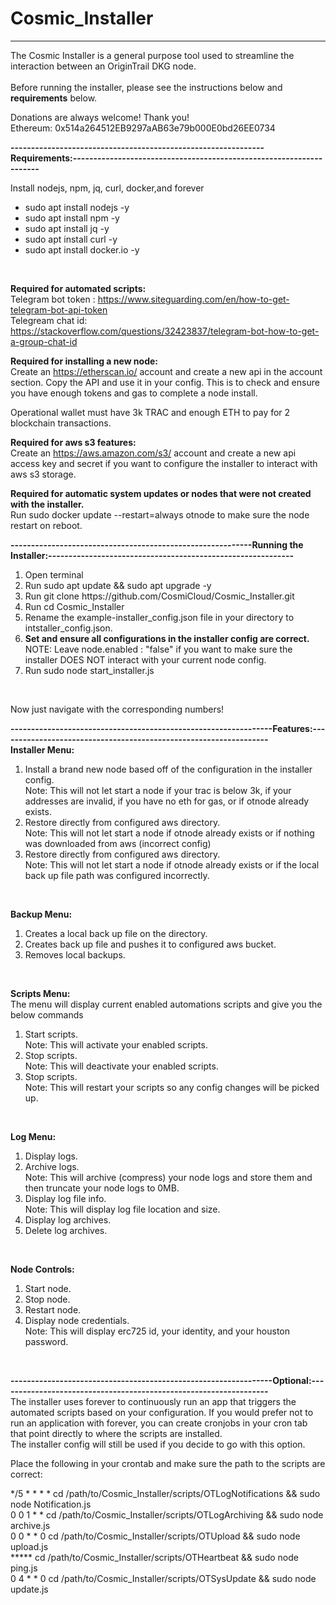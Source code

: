 # Cosmic_Installer
------------------------------------------------------------------------------------------------------------------------------------------------------------------
The Cosmic Installer is a general purpose tool used to streamline the interaction between an OriginTrail DKG node.
<br><br>
Before running the installer, please see the instructions below and <b>requirements</b> below.
<br>

Donations are always welcome! Thank you! <br>
Ethereum: 0x514a264512EB9297aAB63e79b000E0bd26EE0734<br>

<b>--------------------------------------------------------------Requirements:--------------------------------------------------------------------</b>

Install nodejs, npm, jq, curl, docker,and forever
<ul>
<li>sudo apt install nodejs -y</li>
<li>sudo apt install npm -y</li>
<li>sudo apt install jq -y</li>
<li>sudo apt install curl -y</li>
<li>sudo apt install docker.io -y</li>
</ul><br>

<b>Required for automated scripts:</b><br>
Telegram bot token : https://www.siteguarding.com/en/how-to-get-telegram-bot-api-token <br>
Telegream chat id: https://stackoverflow.com/questions/32423837/telegram-bot-how-to-get-a-group-chat-id

<b>Required for installing a new node:</b><br>
Create an https://etherscan.io/ account and create a new api in the account section. Copy the API and use it in your config. This is to check and ensure you have enough tokens and gas to complete a node install.

Operational wallet must have 3k TRAC and enough ETH to pay for 2 blockchain transactions.

<b>Required for aws s3 features:</b><br>
Create an https://aws.amazon.com/s3/ account and create a new api access key and secret if you want to configure the installer to interact with aws s3 storage.<br>

<b>Required for automatic system updates or nodes that were not created with the installer.</b><br>
Run sudo docker update --restart=always otnode to make sure the node restart on reboot.<br>

<b>-----------------------------------------------------------Running the Installer:------------------------------------------------------------</b>

<ol>
<li>Open terminal</li>
<li>Run sudo apt update && sudo apt upgrade -y</li>
<li>Run git clone https://github.com/CosmiCloud/Cosmic_Installer.git</li>
<li>Run cd Cosmic_Installer</li>
<li>Rename the example-installer_config.json file in your directory to intstaller_config.json.</li>
<li><b>Set and ensure all configurations in the installer config are correct.</b><br>
  NOTE: Leave node.enabled : "false" if you want to make sure the installer DOES NOT interact with your current node config.</li>
<li>Run sudo node start_installer.js</li>
</ol><br>

Now just navigate with the corresponding numbers!

<b>----------------------------------------------------------------Features:------------------------------------------------------------------</b><br>
<b>Installer Menu:</b>
<ol>
<li>Install a brand new node based off of the configuration in the installer config. <br>
Note: This will not let start a node if your trac is below 3k, if your addresses are invalid, if you have no eth for gas, or if otnode already exists.</li>
<li>Restore directly from configured aws directory.<br>
Note: This will not let start a node if otnode already exists or if nothing was downloaded from aws (incorrect config)</li>
<li>Restore directly from configured aws directory.<br>
Note: This will not let start a node if otnode already exists or if the local back up file path was configured incorrectly.</li>
</ol><br>

<b>Backup Menu:</b>
<ol>
<li>Creates a local back up file on the directory.</li>
<li>Creates back up file and pushes it to configured aws bucket.</li>
<li>Removes local backups.</li>
</ol><br>

<b>Scripts Menu:</b><br>
The menu will display current enabled automations scripts and give you the below commands
<ol>
<li>Start scripts. <br>
Note: This will activate your enabled scripts.</li>
<li>Stop scripts. <br>
Note: This will deactivate your enabled scripts.</li>
<li>Stop scripts. <br>
Note: This will restart your scripts so any config changes will be picked up.</li>
</ol><br>

<b>Log Menu:</b>
<ol>
<li>Display logs.</li>
<li>Archive logs. <br>
Note: This will archive (compress) your node logs and store them and then truncate your node logs to 0MB.</li>
<li>Display log file info. <br>
Note: This will display log file location and size.</li>
<li>Display log archives.</li>
<li>Delete log archives.</li>
</ol><br>

<b>Node Controls:</b>
<ol>
<li>Start node.</li>
<li>Stop node.</li>
<li>Restart node.</li>
<li>Display node credentials. <br>
Note: This will display erc725 id, your identity, and your houston password.</li>
</ol><br>

<b>----------------------------------------------------------------Optional:------------------------------------------------------------------</b><br>
The installer uses forever to continuously run an app that triggers the automated scripts based on your configuration. If you would prefer not to run an application with forever, you can create cronjobs in your cron tab that point directly to where the scripts are installed.<br>
The installer config will still be used if you decide to go with this option.<br>

Place the following in your crontab and make sure the path to the scripts are correct:<br>

*/5 * * * * cd /path/to/Cosmic_Installer/scripts/OTLogNotifications && sudo node Notification.js<br>
0 0 1 * * cd /path/to/Cosmic_Installer/scripts/OTLogArchiving && sudo node archive.js<br>
0 0 * * 0 cd /path/to/Cosmic_Installer/scripts/OTUpload && sudo node upload.js<br>
***** cd /path/to/Cosmic_Installer/scripts/OTHeartbeat && sudo node ping.js<br>
0 4 * * 0 cd /path/to/Cosmic_Installer/scripts/OTSysUpdate && sudo node update.js



